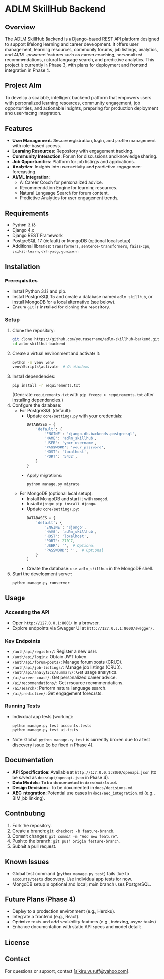 # ADLM SkillHub Backend

## Overview
The ADLM SkillHub Backend is a Django-based REST API platform designed to support lifelong learning and career development. It offers user management, learning resources, community forums, job listings, analytics, and AI/ML-powered features such as career coaching, personalized recommendations, natural language search, and predictive analytics. This project is currently in Phase 3, with plans for deployment and frontend integration in Phase 4.

## Project Aim
To develop a scalable, intelligent backend platform that empowers users with personalized learning resources, community engagement, job opportunities, and actionable insights, preparing for production deployment and user-facing integration.

## Features
- **User Management**: Secure registration, login, and profile management with role-based access.
- **Learning Resources**: Repository with engagement tracking.
- **Community Interaction**: Forum for discussions and knowledge sharing.
- **Job Opportunities**: Platform for job listings and applications.
- **Analytics**: Insights into user activity and predictive engagement forecasting.
- **AI/ML Integration**:
  - AI Career Coach for personalized advice.
  - Recommendation Engine for learning resources.
  - Natural Language Search for forum content.
  - Predictive Analytics for user engagement trends.

## Requirements
- Python 3.13
- Django 4.x
- Django REST Framework
- PostgreSQL 17 (default) or MongoDB (optional local setup)
- Additional libraries: `transformers`, `sentence-transformers`, `faiss-cpu`, `scikit-learn`, `drf-yasg`, `gunicorn`

## Installation

### Prerequisites
- Install Python 3.13 and pip.
- Install PostgreSQL 15 and create a database named `adlm_skillhub`, or install MongoDB for a local alternative (see below).
- Ensure `git` is installed for cloning the repository.

### Setup
1. Clone the repository:
   ```bash
   git clone https://github.com/yourusername/adlm-skillhub-backend.git
   cd adlm-skillhub-backend
   ```
2. Create a virtual environment and activate it:
   ```bash
   python -m venv venv
   venv\Scripts\activate  # On Windows
   ```
3. Install dependencies:
   ```bash
   pip install -r requirements.txt
   ```
   (Generate `requirements.txt` with `pip freeze > requirements.txt` after installing dependencies.)
4. Configure the database:
   - For PostgreSQL (default):
     - Update `core/settings.py` with your credentials:
       ```python
       DATABASES = {
           'default': {
               'ENGINE': 'django.db.backends.postgresql',
               'NAME': 'adlm_skillhub',
               'USER': 'your_username',
               'PASSWORD': 'your_password',
               'HOST': 'localhost',
               'PORT': '5432',
           }
       }
       ```
     - Apply migrations:
       ```bash
       python manage.py migrate
       ```
   - For MongoDB (optional local setup):
     - Install MongoDB and start it with `mongod`.
     - Install `djongo`: `pip install djongo`.
     - Update `core/settings.py`:
       ```python
       DATABASES = {
           'default': {
               'ENGINE': 'djongo',
               'NAME': 'adlm_skillhub',
               'HOST': 'localhost',
               'PORT': 27017,
               'USER': '',  # Optional
               'PASSWORD': '',  # Optional
           }
       }
       ```
     - Create the database: `use adlm_skillhub` in the MongoDB shell.
5. Start the development server:
   ```bash
   python manage.py runserver
   ```

## Usage

### Accessing the API
- Open `http://127.0.0.1:8000/` in a browser.
- Explore endpoints via Swagger UI at `http://127.0.0.1:8000/swagger/`.

### Key Endpoints
- `/auth/api/register/`: Register a new user.
- `/auth/api/login/`: Obtain JWT token.
- `/auth/api/forum-posts/`: Manage forum posts (CRUD).
- `/auth/api/job-listings/`: Manage job listings (CRUD).
- `/auth/api/analytics/summary/`: Get usage analytics.
- `/ai/career-coach/`: Get personalized career advice.
- `/ai/recommendations/`: Get resource recommendations.
- `/ai/search/`: Perform natural language search.
- `/ai/predictive/`: Get engagement forecasts.

### Running Tests
- Individual app tests (working):
  ```bash
  python manage.py test accounts.tests
  python manage.py test ai.tests
  ```
- Note: Global `python manage.py test` is currently broken due to a test discovery issue (to be fixed in Phase 4).

## Documentation
- **API Specification**: Available at `http://127.0.0.1:8000/openapi.json` (to be saved as `docs/api/openapi.json` in Phase 4).
- **Data Models**: To be documented in `docs/models.md`.
- **Design Decisions**: To be documented in `docs/decisions.md`.
- **AEC Integration**: Potential use cases in `docs/aec_integration.md` (e.g., BIM job linking).

## Contributing
1. Fork the repository.
2. Create a branch: `git checkout -b feature-branch`.
3. Commit changes: `git commit -m "Add new feature"`.
4. Push to the branch: `git push origin feature-branch`.
5. Submit a pull request.

## Known Issues
- Global test command (`python manage.py test`) fails due to `accounts/tests` discovery. Use individual app tests for now.
- MongoDB setup is optional and local; main branch uses PostgreSQL.

## Future Plans (Phase 4)
- Deploy to a production environment (e.g., Heroku).
- Integrate a frontend (e.g., React).
- Optimize tests and add scalability features (e.g., indexing, async tasks).
- Enhance documentation with static API specs and model details.

## License


## Contact
For questions or support, contact [sikiru.yusuff@yahoo.com].